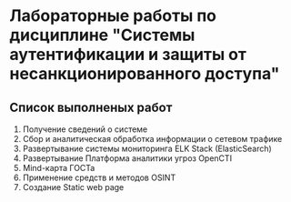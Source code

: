 # Лабораторные работы по дисциплине "Системы аутентификации и защиты от несанкционированного доступа"

## Список выполненых работ

1. Получение сведений о системе
2. Сбор и аналитическая обработка информации о сетевом трафике
3. Развертывание системы мониторинга ELK Stack (ElasticSearch)
4. Развертывание Платформа аналитики угроз OpenCTI
5. Mind-карта ГОСТа
6. Применение средств и методов OSINT
7. Создание Static web page
